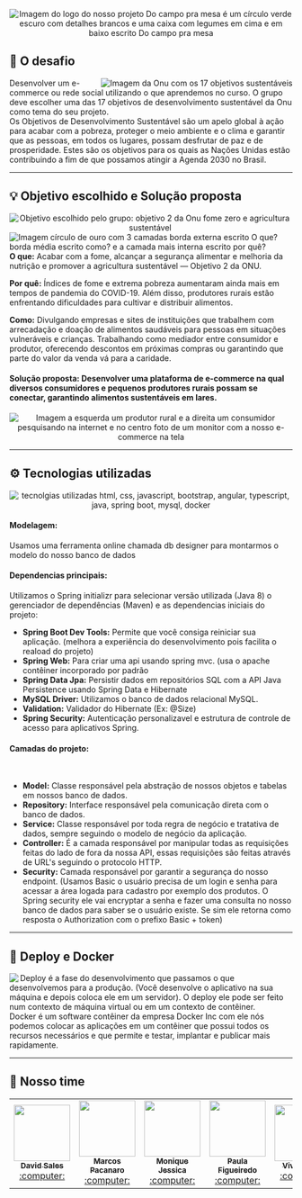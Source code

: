 <p align="center">
<img src="https://i.imgur.com/SqKN2rp.png?1" alt="Imagem do logo do nosso projeto Do campo pra mesa é um círculo verde escuro com detalhes brancos e uma caixa com legumes em cima e em baixo escrito Do campo pra mesa" />
</p>

## 🎯 O desafio
<img align="right" src="https://i.imgur.com/8vwPGFm.jpg?1" alt="Imagem da Onu com os 17 objetivos sustentáveis">
Desenvolver um e-commerce ou rede social utilizando o que aprendemos no curso. O grupo deve escolher uma das 17 objetivos de desenvolvimento sustentável da Onu como tema do seu projeto. 
<br>
Os Objetivos de Desenvolvimento Sustentável são um apelo global à ação para acabar com a pobreza, proteger o meio ambiente e o clima e garantir que as pessoas, em todos os lugares, possam desfrutar de paz e de prosperidade. Estes são os objetivos para os quais as Nações Unidas estão contribuindo a fim de que possamos atingir a Agenda 2030 no Brasil.
<br>

<hr>

## 💡 Objetivo escolhido e Solução proposta
<p align="center">
<img align="left" src="https://i.imgur.com/xlrRK7Z.png" alt="Objetivo escolhido pelo grupo: objetivo 2 da Onu fome zero e agricultura sustentável">
</p>

<img align="left" src="https://i.imgur.com/ALcZUGx.jpg" alt="Imagem círculo de ouro com 3 camadas borda externa escrito O que? borda média escrito como? e a camada mais interna escrito por quê? ">

**O que:** Acabar com a fome, alcançar a segurança alimentar e melhoria da nutrição e promover a agricultura sustentável — Objetivo 2 da ONU.

**Por quê:** Índices de fome e extrema pobreza aumentaram ainda mais em tempos de pandemia do COVID-19. Além disso, produtores rurais estão enfrentando dificuldades para cultivar e distribuir alimentos.

**Como:** Divulgando empresas e sites de instituições que trabalhem com arrecadação e doação de alimentos saudáveis para pessoas em situações vulneráveis e crianças. Trabalhando como mediador entre consumidor e produtor, oferecendo descontos em próximas compras ou garantindo que parte do valor da venda vá para a caridade.

#### **Solução proposta:** Desenvolver uma plataforma de e-commerce na qual diversos consumidores e pequenos produtores rurais possam se conectar, garantindo alimentos sustentáveis em lares. 
<p align="center">
<img src="https://i.imgur.com/OJAtGyw.jpg" alt="Imagem a esquerda um produtor rural e a direita um consumidor pesquisando na internet e no centro foto de um monitor com a nosso e-commerce na tela">
</p>

<hr>

##  ⚙  Tecnologias utilizadas
<p align="center">
<img src="https://i.imgur.com/0yXQ93f.jpg" alt="tecnolgias utilizadas html, css, javascript, bootstrap, angular, typescript, java, spring boot, mysql, docker">
</p>

#### Modelagem: 
Usamos uma ferramenta online chamada db designer para montarmos o modelo do nosso banco de dados
<br>

#### Dependencias principais:
Utilizamos o Spring initializr para selecionar versão utilizada (Java 8) o gerenciador de dependências (Maven) e as dependencias iniciais do projeto: 
<br>
* **Spring Boot Dev Tools:** Permite que você consiga reiniciar sua aplicação. (melhora a experiência do desenvolvimento pois facilita o reaload do projeto)
* **Spring Web:** Para criar uma api usando spring mvc. (usa o apache contêiner incorporado por padrão
* **Spring Data Jpa:** Persistir dados em repositórios SQL com a API Java Persistence usando Spring Data e Hibernate
* **MySQL Driver:** Utilizamos o banco de dados relacional MySQL.
* **Validation:** Validador do Hibernate (Ex: @Size)
* **Spring Security:** Autenticação personalizavel e estrutura de controle de acesso para aplicativos Spring.

#### Camadas do projeto: 
<br>

* **Model:** Classe responsável pela abstração de nossos objetos e tabelas em nossos banco de dados.
* **Repository:** Interface responsável pela comunicação direta com o banco de dados.
* **Service:** Classe responsável por toda regra de negócio e tratativa de dados, sempre seguindo o modelo de negócio da aplicação.
* **Controller:** É a camada responsável por manipular todas as requisições feitas do lado de fora da nossa API, essas requisições são feitas através de URL's seguindo o protocolo HTTP.
* **Security:** Camada responsável por garantir a segurança do nosso endpoint. (Usamos Basic o usuário precisa de um login e senha para acessar a área logada para cadastro por exemplo dos produtos. O Spring security ele vai encryptar a senha e fazer uma consulta no nosso banco de dados para saber se o usuário existe. Se sim ele retorna como resposta o Authorization com o prefixo Basic + token)

<hr>

## 🚀 Deploy e Docker
<p>
<img align="left" src="https://i.imgur.com/illDKsD.png?1">
</p>

Deploy é a fase do desenvolvimento que passamos o que desenvolvemos para a produção. (Você desenvolve o aplicativo na sua máquina e depois coloca ele em um servidor). O deploy ele pode ser feito num contexto de máquina virtual ou em um contexto de contêiner.
<br>
Docker é um software contêiner da empresa Docker Inc com ele nós podemos colocar as aplicações em um contêiner que possui todos os recursos necessários e que permite e testar, implantar e publicar mais rapidamente.
<hr>



## 💪 Nosso time
 <table>
  <tr>
    <td align="center"><a href="https://github.com/davidsalesdev"><img src="https://avatars0.githubusercontent.com/u/66379287?s=460&amp;u=52caf324c7257f87c67ecf0ddd9eff73c46b8e14&amp;v=4" width="100px;" alt=""/><br /><sub><b>David Sales</b></sub></a><br /><a href="#desenvolvedor-david" title="Desenvolvedor">:computer:</a></td>
    <td align="center"><a href="https://github.com/marcospacanaro"><img src="https://avatars2.githubusercontent.com/u/43709790?s=460&amp;u=b41e7633b5f9fd9e541d59a66a70d9ac4c357343&amp;v=4" width="100px;" alt=""/><br /><sub><b>Marcos Pacanaro </b></sub></a><br /><a href="#desenvolvedor-marcos" title="Desenvolvedor">:computer:</a></td>
   <td align="center"><a href="https://github.com/moniquejro"><img src="https://avatars1.githubusercontent.com/u/67790709?s=460&amp;u=b7e223fb6b05a908fbbf8cab9e7f7e8da05de57e&amp;v=4" width="100px;" alt=""/><br /><sub><b> Monique Jessica </b></sub></a><br /><a href="#desenvolvedora-monique" title="Desenvolvedora">:computer:</a></td>
   <td align="center"><a href="https://github.com/paulafigueiredo"><img src="https://avatars1.githubusercontent.com/u/55516024?s=460&amp;v=4" width="100px;" alt=""/><br /><sub><b> Paula Figueiredo </b></sub></a><br /><a href="#desenvolvedora-paula" title="Desenvolvedora">:computer:</a></td>
   <td align="center"><a href="https://github.com/vivianreis"><img src="https://avatars1.githubusercontent.com/u/14953339?s=460&amp;u=16d307524cfb0154d26492d08f954681d1e2150c&amp;v=4" width="100px;" alt=""/><br /><sub><b> Vivian Reis </b></sub></a><br /><a href="#desenvolvedora-vivian" title="Desenvolvedora">:computer:</a></td>
</table>
